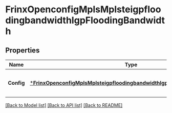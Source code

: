 # FrinxOpenconfigMplsMplsteigpfloodingbandwidthIgpFloodingBandwidth

## Properties
Name | Type | Description | Notes
------------ | ------------- | ------------- | -------------
**Config** | [***FrinxOpenconfigMplsMplsteigpfloodingbandwidthIgpfloodingbandwidthConfig**](frinx.openconfig.mpls.mplsteigpfloodingbandwidth.igpfloodingbandwidth.Config.md) | Optional[Configuration parameters for TED update threshold ] REF:Optional.empty | [optional] [default to null]

[[Back to Model list]](../README.md#documentation-for-models) [[Back to API list]](../README.md#documentation-for-api-endpoints) [[Back to README]](../README.md)



